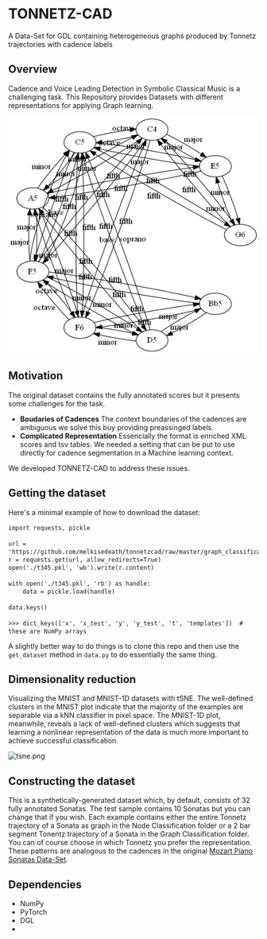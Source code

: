 # TONNETZ-CAD
A Data-Set for GDL containing heterogeneous graphs produced by Tonnetz trajectories with cadence labels


Overview
--------

Cadence and Voice Leading Detection in Symbolic Classical Music is a challenging task. This Repository provides Datasets with different representations for applying Graph learning.

![graph.png](static/graph.png)



Motivation
--------
The original dataset contains the fully annotated scores but it presents some challenges for the task.

* **Boudaries of Cadences** The context boundaries of the cadences are ambiguous we solve this buy providing preassinged labels.
* **Complicated Representation** Essencially the format is enriched XML scores and tsv tables. We needed a setting that can be put to use directly for cadence segmentation in a Machine learning context.

We developed TONNETZ-CAD to address these issues. 

Getting the dataset
--------

Here's a minimal example of how to download the dataset:

```[python]
import requests, pickle

url = 'https://github.com/melkisedeath/tonnetzcad/raw/master/graph_classification/t345.pkl'
r = requests.get(url, allow_redirects=True)
open('./t345.pkl', 'wb').write(r.content)

with open('./t345.pkl', 'rb') as handle:
    data = pickle.load(handle)
    
data.keys()

>>> dict_keys(['x', 'x_test', 'y', 'y_test', 't', 'templates'])  # these are NumPy arrays
```

A slightly better way to do things is to clone this repo and then use the `get_dataset` method in `data.py` to do essentially the same thing.


Dimensionality reduction
--------

Visualizing the MNIST and MNIST-1D datasets with tSNE. The well-defined clusters in the MNIST plot indicate that the majority of the examples are separable via a kNN classifier in pixel space. The MNIST-1D plot, meanwhile, reveals a lack of well-defined clusters which suggests that learning a nonlinear representation of the data is much more important to achieve successful classification.

![tsne.png](static/tsne.png)


Constructing the dataset
--------
This is a synthetically-generated dataset which, by default, consists of 32 fully annotated Sonatas. The test sample contains 10 Sonatas but you can change that if you wish. Each example contains either the entire Tonnetz trajectory of a Sonata as graph in the Node Classification folder or a 2 bar segment Tonentz trajectory of a Sonata in the Graph Classification folder. You can of course choose in which Tonnetz you prefer the representation. These patterns are analogous to the cadences in the original [Mozart Piano Sonatas Data-Set](mozart_piano_sonatas).


Dependencies
--------
 * NumPy
 * PyTorch
 * DGL
 * 